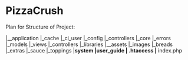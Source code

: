 # PizzaCrush

Plan for Structure of Project:

|__application
       |_cache
       |_ci_user
       |_config
       |_controllers
       |_core
       |_errors
       |_models
       |_views
       |_controllers
       |_libraries
|__assets
      |_images
          |_breads
          |_extras
          |_sauce
          |_toppings
|__system
|__user_guide
|__ .htaccess
|__ index.php
